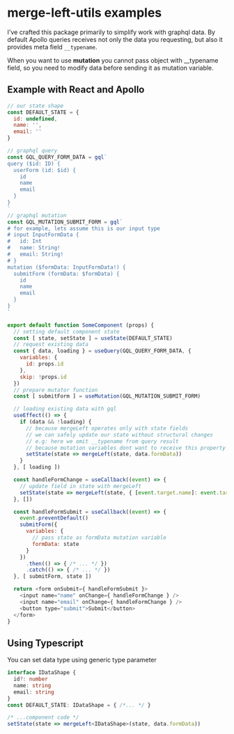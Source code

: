 # merge-left-utils examples

I've crafted this package primarily to simplify work with graphql data. By default Apollo queries receives not only the data you requesting, but also it provides meta field `__typename`. 

When you want to use **mutation** you cannot pass object with __typename field, so you need to modify data before sending it as mutation variable.



## Example with React and Apollo
```javascript
// our state shape
const DEFAULT_STATE = {
  id: undefined,
  name: '',
  email: ''
}

// graphql query
const GQL_QUERY_FORM_DATA = gql`
query ($id: ID) {
  userForm (id: $id) {
    id
    name
    email
  }
}
`
// graphql mutation
const GQL_MUTATION_SUBMIT_FORM = gql`
# for example, lets assume this is our input type
# input InputFormData { 
#   id: Int
#   name: String!
#   email: String!
# }
mutation ($formData: InputFormData!) {
  submitForm (formData: $formData) {
    id
    name
    email
  }
}
`

export default function SomeComponent (props) {
  // setting default component state
  const [ state, setState ] = useState(DEFAULT_STATE)
  // request existing data
  const { data, loading } = useQuery(GQL_QUERY_FORM_DATA, {
    variables: {
      id: props.id
    },
    skip: !props.id
  })
  // prepare mutator function
  const [ submitForm ] = useMutation(GQL_MUTATION_SUBMIT_FORM)

  // loading existing data with gql
  useEffect(() => {
    if (data && !loading) {
      // because mergeLeft operates only with state fields
      // we can safely update our state without structural changes
      // e.g: here we omit __typename from query result
      // because mutation variables dont want to receive this property
      setState(state => mergeLeft(state, data.formData))
    }
  }, [ loading ])

  const handleFormChange = useCallback((event) => {
    // update field in state with mergeLeft
    setState(state => mergeLeft(state, { [event.target.name]: event.target.value }))
  }, [])

  const handleFormSubmit = useCallback((event) => {
    event.preventDefault()
    submitForm({
      variables: {
        // pass state as formData mutation variable
        formData: state
      }
    })
      .then(() => { /* ... */ })
      .catch(() => { /* ... */ })
  }, [ submitForm, state ])

  return <form onSubmit={ handleFormSubmit }>
    <input name="name" onChange={ handleFormChange } />
    <input name="email" onChange={ handleFormChange } />
    <button type="submit">Submit</button>
  </form>
}
```



## Using Typescript

You can set data type using generic type parameter

```typescript
interface IDataShape {
  id?: number
  name: string
  email: string
}
const DEFAULT_STATE: IDataShape = { /*... */ }

/* ...component code */
setState(state => mergeLeft<IDataShape>(state, data.formData))
```



